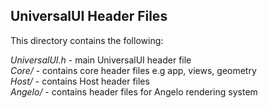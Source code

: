 <h2>UniversalUI Header Files</h2>

This directory contains the following:

<i>UniversalUI.h</i> - main UniversalUI header file<br>
<i>Core/</i> - contains core header files e.g app, views, geometry<br>
<i>Host/</i> - contains Host header files<br>
<i>Angelo/</i> - contains header files for Angelo rendering system<br>